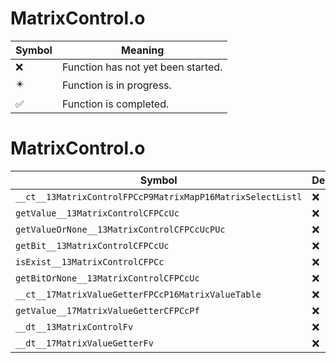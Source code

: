 # MatrixControl.o
| Symbol | Meaning 
| ------------- | ------------- 
| :x: | Function has not yet been started. 
| :eight_pointed_black_star: | Function is in progress. 
| :white_check_mark: | Function is completed. 


# MatrixControl.o
| Symbol | Decompiled? |
| ------------- | ------------- |
| `__ct__13MatrixControlFPCcP9MatrixMapP16MatrixSelectListl` | :x: |
| `getValue__13MatrixControlCFPCcUc` | :x: |
| `getValueOrNone__13MatrixControlCFPCcUcPUc` | :x: |
| `getBit__13MatrixControlCFPCcUc` | :x: |
| `isExist__13MatrixControlCFPCc` | :x: |
| `getBitOrNone__13MatrixControlCFPCcUc` | :x: |
| `__ct__17MatrixValueGetterFPCcP16MatrixValueTable` | :x: |
| `getValue__17MatrixValueGetterCFPCcPf` | :x: |
| `__dt__13MatrixControlFv` | :x: |
| `__dt__17MatrixValueGetterFv` | :x: |
